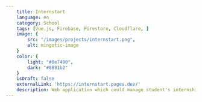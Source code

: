 ```yaml
---
    title: Internstart
    language: en
    category: School
    tags: [Vue.js, Firebase, Firestore, Cloudflare, ]
    image: {
        src: "/images/projects/internstart.png",
        alt: mingotic-image
    }
    color: {
        light: "#0e7490",
        dark: "#0891b2"
    }
    isDraft: false
    externalLink: 'https://internstart.pages.dev/'
    description: Web application which could manage student's internship at their college.
---
```

